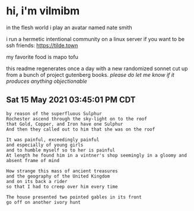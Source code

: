 # hi, i'm vilmibm

in the flesh world i play an avatar named nate smith

i run a hermetic intentional community on a linux server if you want to be ssh friends: https://tilde.town

my favorite food is mapo tofu

this readme regenerates once a day with a new randomized sonnet cut up from a bunch of project gutenberg books.
_please do let me know if it produces anything objectionable_

## Sat 15 May 2021 03:45:01 PM CDT

    by reason of the superfluous Sulphur
    Rochester ascend through the sky-light on to the roof
    that Gold, Copper, and Iron have one Sulphur
    And then they called out to him that she was on the roof
    
    It was painful, exceedingly painful
    and especially of young girls
    and to humble myself so to her is painful
    At length he found him in a vintner's shop seemingly in a gloomy and absent frame of mind
    
    How strange this mass of ancient treasures
    and the geography of the United Kingdom
    and on its back a rider
    so that I had to creep over him every time
    
    The house presented two pointed gables in its front
    go off on another ivory hunt
